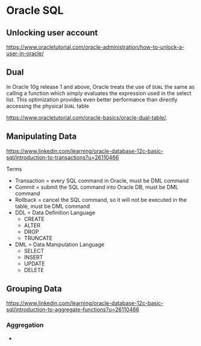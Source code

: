 

# Oracle SQL

## Unlocking user account

https://www.oracletutorial.com/oracle-administration/how-to-unlock-a-user-in-oracle/

## Dual

In Oracle 10g release 1 and above, Oracle treats the use of `DUAL` the same as calling a function which simply evaluates the expression  used in the select list. This optimization provides even better  performance than directly accessing the physical `DUAL` table

https://www.oracletutorial.com/oracle-basics/oracle-dual-table/.

## Manipulating Data

https://www.linkedin.com/learning/oracle-database-12c-basic-sql/introduction-to-transactions?u=26110466

Terms

- Transaction = every SQL command in Oracle, must be DML command
- Commit = submit the SQL command into Oracle DB, must be DML command
- Rollback = cancel the SQL command, so it will not be executed in the table, must be DML command
- DDL = Data Definition Language
  - CREATE
  - ALTER
  - DROP
  - TRUNCATE
- DML = Data Manipulation Language
  - SELECT
  - INSERT
  - UPDATE
  - DELETE

## Grouping Data

https://www.linkedin.com/learning/oracle-database-12c-basic-sql/introduction-to-aggregate-functions?u=26110466

### Aggregation

- 

